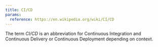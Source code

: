 ```yaml
---
title: CI/CD
params:
  reference: https://en.wikipedia.org/wiki/CI/CD
---
```


The term _CI/CD_ is an abbreviation for Continuous Integration and Continuous Delivery or Continuous Deployment depending on context.
